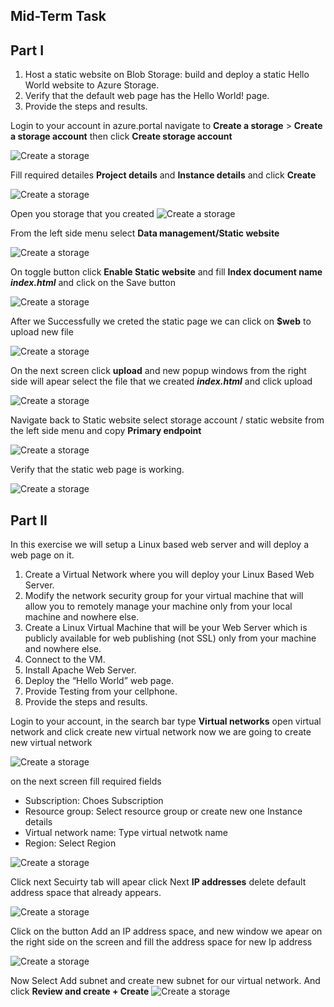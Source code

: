 ## Mid-Term Task


## Part I

1. Host a static website on Blob Storage: build and deploy a static Hello
World website to Azure Storage.
2. Verify that the default web page has the Hello World! page.
3. Provide the steps and results.



Login to your account in azure.portal navigate to  **Create a storage** > **Create a storage account** 
then click **Create storage account**

![Create a storage ](images/01.png) 

Fill required detailes **Project details** and **Instance details** and click **Create**

![Create a storage ](images/1.png) 

Open you storage that you created
![Create a storage ](images/2.png) 

From the left side menu select **Data management/Static website**

![Create a storage ](images/3.png) 

On toggle button click **Enable Static website** and fill **Index document name**  ***index.html*** and click on the Save button

![Create a storage ](images/4.png) 

After we Successfully we creted the static page we can click on **$web** to upload new file 

![Create a storage ](images/5.png) 

On the next screen click **upload** and new popup windows from the right side will apear select the file that we created  ***index.html*** and click upload 

![Create a storage ](images/6.png) 

Navigate back to Static website select storage account / static website from the left side menu and copy **Primary endpoint**

![Create a storage ](images/7.png) 

Verify that the static web page is working.

![Create a storage ](images/8.png) 



## Part II

In this exercise we will setup a Linux based web server and will
deploy a web page on it.
1. Create a Virtual Network where you will deploy your Linux Based
Web Server.
2. Modify the network security group for your virtual machine that will
allow you to remotely manage your machine only from your local
machine and nowhere else.
3. Create a Linux Virtual Machine that will be your Web Server which is
publicly available for web publishing (not SSL) only from your
machine and nowhere else.
4. Connect to the VM.
5. Install Apache Web Server.
6. Deploy the “Hello World” web page.
7. Provide Testing from your cellphone.
8. Provide the steps and results.


Login to your account, in the search bar type **Virtual networks** open virtual network and click create new virtual network now we are going to create new virtual network

![Create a storage ](images/a1.png) 

on the next screen fill required fields

* Subscription: Choes Subscription
* Resource group: Select resource group or create new one
Instance details
* Virtual network name: Type virtual netwotk name
* Region: Select Region

![Create a storage ](images/a2.png) 

Click next Secuirty tab will apear click Next **IP addresses** delete default address space that already appears.

![Create a storage ](images/a3.png) 


Click on the button Add an IP address space, and new window we apear on the right side on the screen and fill the address space for new Ip address

![Create a storage ](images/a4.png) 

Now Select Add subnet and create new subnet for our virtual network. And click **Review and create + Create**
![Create a storage ](images/a6.png) 


